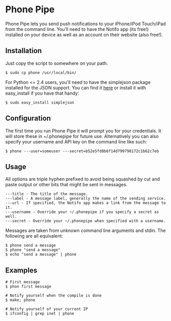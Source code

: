 Phone Pipe
==========

Phone Pipe lets you send push notifications to your iPhone/iPod Touch/iPad
from the command line. You'll need to have the Notifo app (its free!) installed
on your device as well as an account on their website (also free!).


Installation
------------

Just copy the script to somewhere on your path.

    $ sudo cp phone /usr/local/bin/

For Python <= 2.4 users, you'll need to have the simplejson package installed
for the JSON support. You can find it [here][simplejson] or install it with
easy_install if you have that handy:

    $ sudo easy_install simplejson

[simplejson]: http://pypi.python.org/pypi/simplejson/


Configuration
-------------

The first time you run Phone Pipe it will prompt you for your credentials. It
will store these in ~/.phonepipe for future use. Alternatively you can also
specify your username and API key on the command line like such:

    $ phone ---user=someuser ---secret=b52e5fd8b6f14d799798172c1b62c7eb


Usage
-----

All options are triple hyphen prefixed to avoid being squashed by cut and
paste output or other bits that might be sent in messages.

    ---title - The title of the message.
    ---label - A message label, generally the name of the sending service.
    ---url - If specified, the Notifo app makes a link from the message to it.
    ---username - Override your ~/.phonepipe if you specify a secret as well.
    ---secret - Override your ~/.phonepipe when specified with a username.


Messages are taken from unknown command line arguments and stdin. The
following are all equivalent:

    $ phone send a message
    $ phone "send a message"
    $ echo "send a message" | phone

Examples
--------
    
    # First message
    $ phon first message

    # Notify yourself when the compile is done
    $ make; phone

    # Notify yourself of your current IP
    $ ifconfig | grep inet | phone

